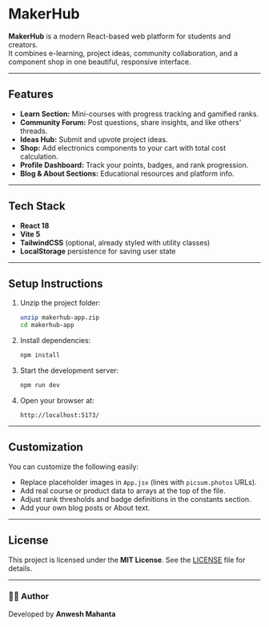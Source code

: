 # MakerHub

**MakerHub** is a modern React-based web platform for students and creators.  
It combines e-learning, project ideas, community collaboration, and a component shop in one beautiful, responsive interface.

---

##  Features
- **Learn Section:** Mini-courses with progress tracking and gamified ranks.
- **Community Forum:** Post questions, share insights, and like others' threads.
- **Ideas Hub:** Submit and upvote project ideas.
- **Shop:** Add electronics components to your cart with total cost calculation.
- **Profile Dashboard:** Track your points, badges, and rank progression.
- **Blog & About Sections:** Educational resources and platform info.

---

##  Tech Stack
- **React 18**
- **Vite 5**
- **TailwindCSS** (optional, already styled with utility classes)
- **LocalStorage** persistence for saving user state

---

##  Setup Instructions
1. Unzip the project folder:
   ```bash
   unzip makerhub-app.zip
   cd makerhub-app
   ```

2. Install dependencies:
   ```bash
   npm install
   ```

3. Start the development server:
   ```bash
   npm run dev
   ```

4. Open your browser at:
   ```
   http://localhost:5173/
   ```

---

##  Customization
You can customize the following easily:
- Replace placeholder images in `App.jsx` (lines with `picsum.photos` URLs).
- Add real course or product data to arrays at the top of the file.
- Adjust rank thresholds and badge definitions in the constants section.
- Add your own blog posts or About text.

---

##  License
This project is licensed under the **MIT License**. See the [LICENSE](LICENSE) file for details.

---

### 👨‍💻 Author
Developed by **Anwesh Mahanta**
